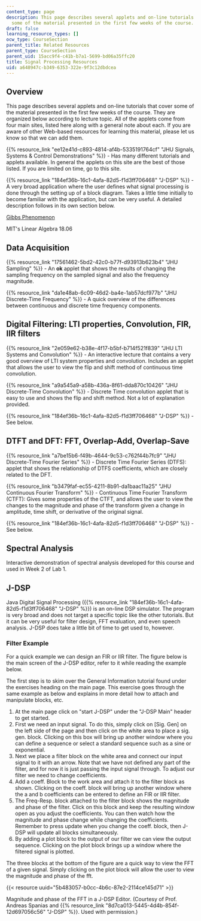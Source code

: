```yaml
---
content_type: page
description: This page describes several applets and on-line tutorials that cover
  some of the material presented in the first few weeks of the course.
draft: false
learning_resource_types: []
ocw_type: CourseSection
parent_title: Related Resources
parent_type: CourseSection
parent_uid: 15acc9f4-c41b-b7a1-5699-bd06a35ffc20
title: Signal Processing Resources
uid: a648947c-b349-6353-322e-9f3c12dbdcea
---
```

## Overview

This page describes several applets and on-line tutorials that cover some of the material presented in the first few weeks of the course. They are organized below according to lecture topic. All of the applets come from four main sites, listed here along with a general note about each. If you are aware of other Web-based resources for learning this material, please let us know so that we can add them.

{{% resource_link "ee12e41d-c893-4814-af4b-5335191764cf" "JHU Signals, Systems & Control Demonstrations" %}} - Has many different tutorials and applets available. In general the applets on this site are the best of those listed. If you are limited on time, go to this site.

{{% resource_link "184ef36b-16c1-4afa-82d5-f1d3ff706468" "J-DSP" %}} - A very broad application where the user defines what signal processing is done through the setting up of a block diagram. Takes a little time initially to become familiar with the application, but can be very useful. A detailed description follows in its own section below.

[Gibbs Phenomenon](/ans7870/18/18.06/javademo/Gibbs/)

MIT's Linear Algebra 18.06

## Data Acquisition

{{% resource_link "17561462-5bd2-42c0-b77f-d93913b623b4" "JHU Sampling" %}} - An **ok** applet that shows the results of changing the sampling frequency on the sampled signal and also the frequency magnitude.

{{% resource_link "da1e48ab-6c09-46d2-ba4e-1ab57dcf977b" "JHU Discrete-Time Frequency" %}} - A quick overview of the differences between continuous and discrete time frequency components.

## Digital Filtering: LTI properties, Convolution, FIR, IIR filters

{{% resource_link "2e059e62-b38e-4f17-b5bf-b714f521f839" "JHU LTI Systems and Convolution" %}} - An interactive lecture that contains a very good overview of LTI system properties and convolution. Includes an applet that allows the user to view the flip and shift method of continuous time convolution.

{{% resource_link "a9a545a9-a58b-436a-8f61-dda870c10426" "JHU Discrete-Time Convolution" %}} - Discrete Time convolution applet that is easy to use and shows the flip and shift method. Not a lot of explanation provided.

{{% resource_link "184ef36b-16c1-4afa-82d5-f1d3ff706468" "J-DSP" %}} - See below.

## DTFT and DFT: FFT, Overlap-Add, Overlap-Save

{{% resource_link "a7be15b6-f49b-4644-9c53-c762f44b7fc9" "JHU Discrete-Time Fourier Series" %}} - Discrete Time Fourier Series (DTFS): applet that shows the relationship of DTFS coefficients, which are closely related to the DFT.

{{% resource_link "b3479faf-ec55-4211-8b91-da1baac11a25" "JHU Continuous Fourier Transform" %}} - Continuous Time Fourier Transform (CTFT): Gives some properties of the CTFT, and allows the user to view the changes to the magnitude and phase of the transform given a change in amplitude, time shift, or derivative of the original signal.

{{% resource_link "184ef36b-16c1-4afa-82d5-f1d3ff706468" "J-DSP" %}} - See below.

## Spectral Analysis

Interactive demonstration of spectral analysis developed for this course and used in Week 2 of Lab 1.

## J-DSP

Java Digital Signal Processing ({{% resource_link "184ef36b-16c1-4afa-82d5-f1d3ff706468" "J-DSP" %}}) is an on-line DSP simulator. The program is very broad and does not target a specific topic like the other tutorials. But it can be very useful for filter design, FFT evaluation, and even speech analysis. J-DSP does take a little bit of time to get used to, however.

### Filter Example

For a quick example we can design an FIR or IIR filter. The figure below is the main screen of the J-DSP editor, refer to it while reading the example below.

The first step is to skim over the General Information tutorial found under the exercises heading on the main page. This exercise goes through the same example as below and explains in more detail how to attach and manipulate blocks, etc.

1. At the main page click on "start J-DSP" under the "J-DSP Main" header to get started.
2. First we need an input signal. To do this, simply click on \[Sig. Gen\] on the left side of the page and then click on the white area to place a sig. gen. block. Clicking on this box will bring up another window where you can define a sequence or select a standard sequence such as a sine or exponential.
3. Next we place a filter block on the white area and connect our input signal to it with an arrow. Note that we have not defined any part of the filter, and for now it is just passing the input signal through. To adjust our filter we need to change coefficients.
4. Add a coeff. Block to the work area and attach it to the filter block as shown. Clicking on the coeff. block will bring up another window where the a and b coefficients can be entered to define an FIR or IIR filter.
5. The Freq-Resp. block attached to the filter block shows the magnitude and phase of the filter. Click on this block and keep the resulting window open as you adjust the coefficients. You can then watch how the magnitude and phase change while changing the coefficients. Remember to press update when you change the coeff. block, then J-DSP will update all blocks simultaneously.
6. By adding a plot block to the output of our filter we can view the output sequence. Clicking on the plot block brings up a window where the filtered signal is plotted.

The three blocks at the bottom of the figure are a quick way to view the FFT of a given signal. Simply clicking on the plot block will allow the user to view the magnitude and phase of the fft.

{{< resource uuid="5b483057-b0cc-4b6c-87e2-2114ce145d71" >}}

Magnitude and phase of the FFT in a J-DSP Editor. (Courtesy of Prof. Andreas Spanias and {{% resource_link "8d7ca013-5445-4d4b-854f-12d697056c56" "J-DSP" %}}. Used with permission.)